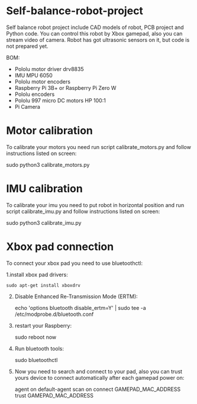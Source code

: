 # Self-balance-robot-project

Self balance robot project include CAD models of robot, PCB project and Python code.
You can control this robot by Xbox gamepad, also you can stream video of camera.
Robot has got ultrasonic sensors on it, but code is not prepared yet.

BOM:
* Pololu motor driver drv8835
* IMU MPU 6050
* Pololu motor encoders
* Raspberry Pi 3B+ or Raspberry Pi Zero W
* Pololu encoders
* Pololu 997 micro DC motors HP 100:1 
* Pi Camera

# Motor calibration

To calibrate your motors you need run script calibrate_motors.py and follow instructions listed on screen:

sudo python3 calibrate_motors.py


# IMU calibration

To calibrate your imu you need to put robot in horizontal position and run script calibrate_imu.py and follow instructions listed on screen:

sudo python3 calibrate_imu.py

# Xbox pad connection

To connect your xbox pad you need to use bluetoothctl:

1.install xbox pad drivers:

	sudo apt-get install xboxdrv
	
2. Disable Enhanced Re-Transmission Mode (ERTM):

	echo 'options bluetooth disable_ertm=Y' | sudo tee -a /etc/modprobe.d/bluetooth.conf
	
3. restart your Raspberry:

	sudo reboot now
	
4. Run bluetooth tools:

	sudo bluetoothctl
	
5. Now you need to search and connect to your pad, also you can trust yours device to connect automatically after each gamepad power on:

	agent on
	default-agent
	scan on
	connect GAMEPAD_MAC_ADDRESS
	trust GAMEPAD_MAC_ADDRESS
